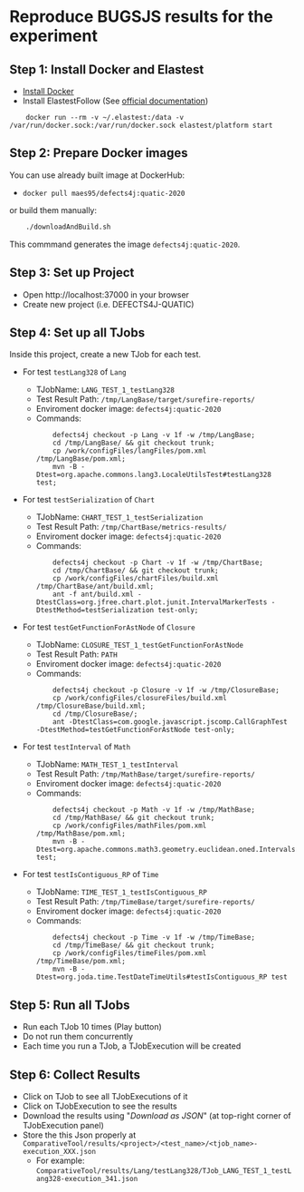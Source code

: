 # Reproduce BUGSJS results for the experiment

## Step 1: Install Docker and Elastest

- [Install Docker](https://docs.docker.com/get-docker/)
- Install ElastestFollow (See [official documentation](https://elastest.io/docs/tutorials/getting-started/))


```
    docker run --rm -v ~/.elastest:/data -v /var/run/docker.sock:/var/run/docker.sock elastest/platform start
```
## Step 2: Prepare Docker images

You can use already built image at DockerHub:

- `docker pull maes95/defects4j:quatic-2020`

or build them manually:

```sh
    ./downloadAndBuild.sh
```

This commmand generates the image `defects4j:quatic-2020`.

## Step 3: Set up Project

- Open http://localhost:37000 in your browser
- Create new project (i.e. DEFECTS4J-QUATIC)

## Step 4: Set up all TJobs

Inside this project, create a new TJob for each test.

- For test `testLang328` of `Lang`
  
  - TJobName: `LANG_TEST_1_testLang328`
  - Test Result Path: `/tmp/LangBase/target/surefire-reports/`
  - Enviroment docker image: `defects4j:quatic-2020`
  - Commands:
    ```
        defects4j checkout -p Lang -v 1f -w /tmp/LangBase;
        cd /tmp/LangBase/ && git checkout trunk;
        cp /work/configFiles/langFiles/pom.xml /tmp/LangBase/pom.xml;
        mvn -B -Dtest=org.apache.commons.lang3.LocaleUtilsTest#testLang328 test;
    ```

- For test `testSerialization` of `Chart`
  
  - TJobName: `CHART_TEST_1_testSerialization`
  - Test Result Path: `/tmp/ChartBase/metrics-results/`
  - Enviroment docker image: `defects4j:quatic-2020`
  - Commands:
    ```
        defects4j checkout -p Chart -v 1f -w /tmp/ChartBase;
        cd /tmp/ChartBase/ && git checkout trunk;
        cp /work/configFiles/chartFiles/build.xml /tmp/ChartBase/ant/build.xml;
        ant -f ant/build.xml -DtestClass=org.jfree.chart.plot.junit.IntervalMarkerTests -DtestMethod=testSerialization test-only;
    ```

- For test `testGetFunctionForAstNode` of `Closure`
  
  - TJobName: `CLOSURE_TEST_1_testGetFunctionForAstNode`
  - Test Result Path: `PATH`
  - Enviroment docker image: `defects4j:quatic-2020`
  - Commands:
    ```
        defects4j checkout -p Closure -v 1f -w /tmp/ClosureBase;
        cp /work/configFiles/closureFiles/build.xml /tmp/ClosureBase/build.xml;
        cd /tmp/ClosureBase/;
        ant -DtestClass=com.google.javascript.jscomp.CallGraphTest -DtestMethod=testGetFunctionForAstNode test-only;
    ```

- For test `testInterval` of `Math`
  
  - TJobName: `MATH_TEST_1_testInterval`
  - Test Result Path: `/tmp/MathBase/target/surefire-reports/`
  - Enviroment docker image: `defects4j:quatic-2020`
  - Commands:
    ```
        defects4j checkout -p Math -v 1f -w /tmp/MathBase;
        cd /tmp/MathBase/ && git checkout trunk;
        cp /work/configFiles/mathFiles/pom.xml /tmp/MathBase/pom.xml;
        mvn -B -Dtest=org.apache.commons.math3.geometry.euclidean.oned.IntervalsSetTest#testInterval test;
    ```

- For test `testIsContiguous_RP` of `Time`
  
  - TJobName: `TIME_TEST_1_testIsContiguous_RP`
  - Test Result Path: `/tmp/TimeBase/target/surefire-reports/`
  - Enviroment docker image: `defects4j:quatic-2020`
  - Commands:
    ```
        defects4j checkout -p Time -v 1f -w /tmp/TimeBase;
        cd /tmp/TimeBase/ && git checkout trunk;
        cp /work/configFiles/timeFiles/pom.xml /tmp/TimeBase/pom.xml;
        mvn -B -Dtest=org.joda.time.TestDateTimeUtils#testIsContiguous_RP test
    ```

## Step 5: Run all TJobs

- Run each TJob 10 times (Play button)
- Do not run them concurrently
- Each time you run a TJob, a TJobExecution will be created

## Step 6: Collect Results

- Click on TJob to see all TJobExecutions of it
- Click on TJobExecution to see the results
- Download the results using "_Download as JSON_" (at top-right corner of TJobExecution panel)
- Store the this Json properly at `ComparativeTool/results/<project>/<test_name>/<tjob_name>-execution_XXX.json`
  - For example: `ComparativeTool/results/Lang/testLang328/TJob_LANG_TEST_1_testLang328-execution_341.json`